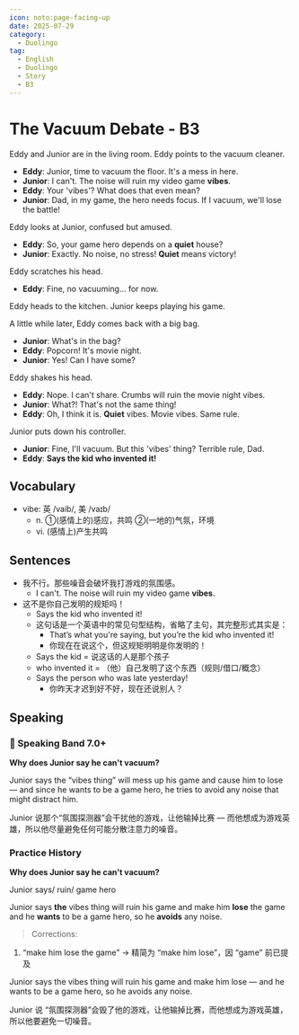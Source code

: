 ```yaml
---
icon: noto:page-facing-up
date: 2025-07-29
category:
  - Duolingo
tag:
  - English
  - Duolingo
  - Story
  - B3
---
```


# The Vacuum Debate - B3

Eddy and Junior are in the living room. Eddy points to the vacuum cleaner.

- **Eddy**: Junior, time to vacuum the floor. It's a mess in here.
- **Junior**: I can't. The noise will ruin my video game **vibes**.
- **Eddy**: Your 'vibes'? What does that even mean?
- **Junior**: Dad, in my game, the hero needs focus. If I vacuum, we'll lose the battle!

Eddy looks at Junior, confused but amused.

- **Eddy**: So, your game hero depends on a **quiet** house?
- **Junior**: Exactly. No noise, no stress! **Quiet** means victory!

Eddy scratches his head.

- **Eddy**: Fine, no vacuuming… for now.

Eddy heads to the kitchen. Junior keeps playing his game.

A little while later, Eddy comes back with a big bag.

- **Junior**: What's in the bag?
- **Eddy**: Popcorn! It's movie night.
- **Junior**: Yes! Can I have some?

Eddy shakes his head.

- **Eddy**: Nope. I can't share. Crumbs will ruin the movie night vibes.
- **Junior**: What?! That's not the same thing!
- **Eddy**: Oh, I think it is. **Quiet** vibes. Movie vibes. Same rule.

Junior puts down his controller.

- **Junior**: Fine, I'll vacuum. But this 'vibes' thing? Terrible rule, Dad.
- **Eddy**: **Says the kid who invented it!**

## Vocabulary

- vibe: 英 /vaib/, 美 /vaɪb/
  - n. ①(感情上的)感应，共鸣 ②(一地的)气氛，环境
  - vi. (感情上)产生共鸣

## Sentences

- 我不行。那些噪音会破坏我打游戏的氛围感。
  - I can't. The noise will ruin my video game **vibes**.
- 这不是你自己发明的规矩吗！
  - Says the kid who invented it!
  - 这句话是一个英语中的常见句型结构，省略了主句，其完整形式其实是：
    - That’s what you're saying, but you’re the kid who invented it!
    - 你现在在说这个，但这规矩明明是你发明的！
  - Says the kid = 说这话的人是那个孩子
  - who invented it = （他）自己发明了这个东西（规则/借口/概念）
  - Says the person who was late yesterday!
    - 你昨天才迟到好不好，现在还说别人？

## Speaking

### 🌟 Speaking Band 7.0+

**Why does Junior say he can't vacuum?**

Junior says the “vibes thing” will mess up his game and cause him to lose — and since he wants to be a game hero, he tries to avoid any noise that might distract him.

Junior 说那个“氛围探测器”会干扰他的游戏，让他输掉比赛 — 而他想成为游戏英雄，所以他尽量避免任何可能分散注意力的噪音。

### Practice History

**Why does Junior say he can't vacuum?**

Junior says/ ruin/ game hero

Junior says **the** vibes thing will ruin his game and make him **lose** the game and he **wants** to be a game hero, so he **avoids** any noise.

> Corrections:

1. “make him lose the game” → 精简为 “make him lose”，因 “game” 前已提及

Junior says the vibes thing will ruin his game and make him lose — and he wants to be a game hero, so he avoids any noise.

Junior 说 “氛围探测器”会毁了他的游戏，让他输掉比赛，而他想成为游戏英雄，所以他要避免一切噪音。

